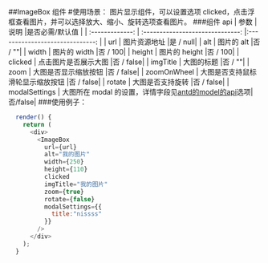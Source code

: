 ##ImageBox 组件 #使用场景：
图片显示组件，可以设置选项 clicked，点击浮框查看图片，并可以选择放大、缩小、旋转选项查看图片。 
###组件 api
| 参数 | 说明 |是否必需/默认值 |
| :-------------: | :------------------------------: |:------------------------------: |
| url | 图片资源地址 |是 / null|
| alt | 图片的 alt |否 / ""|
| width | 图片的 width |否 / 100|
| height | 图片的 height |否 / 100|
| clicked | 点击图片是否展示大图 |否 / false|
| imgTitle | 大图的标题 |否 / ""|
| zoom | 大图是否显示缩放按钮 |否 / false|
| zoomOnWheel | 大图是否支持鼠标滑轮显示缩放按钮 |否 / false|
| rotate | 大图是否支持旋转 |否 / false|
| modalSettings | 大图所在 modal 的设置，详情字段见[antd的model的api](https://ant.design/components/modal-cn/)选项|否/false| 
###使用例子：

```js
  render() {
    return (
      <div>
        <ImageBox
          url={url}
          alt="我的图片"
          width={250}
          height={110}
          clicked
          imgTitle="我的图片"
          zoom={true}
          rotate={false}
          modalSettings={{
            title:"nissss"
          }}
        />
      </div>
    );
  }
```
